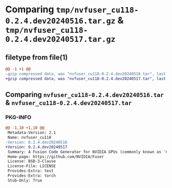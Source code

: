 # Comparing `tmp/nvfuser_cu118-0.2.4.dev20240516.tar.gz` & `tmp/nvfuser_cu118-0.2.4.dev20240517.tar.gz`

## filetype from file(1)

```diff
@@ -1 +1 @@
-gzip compressed data, was "nvfuser_cu118-0.2.4.dev20240516.tar", last modified: Mon Apr  5 07:00:00 1993, max compression
+gzip compressed data, was "nvfuser_cu118-0.2.4.dev20240517.tar", last modified: Mon Apr  5 07:00:00 1993, max compression
```

## Comparing `nvfuser_cu118-0.2.4.dev20240516.tar` & `nvfuser_cu118-0.2.4.dev20240517.tar`

### PKG-INFO

```diff
@@ -1,10 +1,10 @@
 Metadata-Version: 2.1
 Name: nvfuser_cu118
-Version: 0.2.4.dev20240516
+Version: 0.2.4.dev20240517
 Summary: A Fusion Code Generator for NVIDIA GPUs (commonly known as 'nvFuser')
 Home-page: https://github.com/NVIDIA/Fuser
 License: BSD-3-Clause
 License-File: LICENSE
 Provides-Extra: test
 Provides-Extra: torch
 Stub-Only: True
```

